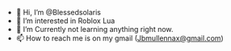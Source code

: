 - 👋 Hi, I’m @Blessedsolaris
- 👀 I’m interested in Roblox Lua
- 🌱 I’m Currently not learning anything right now.
- 📫 How to reach me is on my gmail (Jbmullennax@gmail.com)

